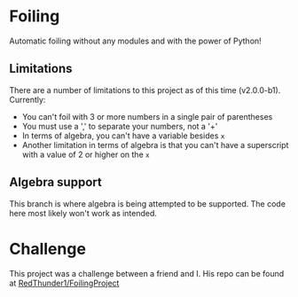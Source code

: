 # Foiling
Automatic foiling without any modules and with the power of Python!

## Limitations
There are a number of limitations to this project as of this time (v2.0.0-b1). Currently:
* You can't foil with 3 or more numbers in a single pair of parentheses
* You must use a ',' to separate your numbers, not a '+'
* In terms of algebra, you can't have a variable besides `x`
* Another limitation in terms of algebra is that you can't have a superscript with a value of 2 or higher on the `x`

## Algebra support
This branch is where algebra is being attempted to be supported. The code here most likely won't work as intended.

# Challenge
This project was a challenge between a friend and I. His repo can be found at [RedThunder1/FoilingProject](https://github.com/RedThunder1/FoilingProject)

